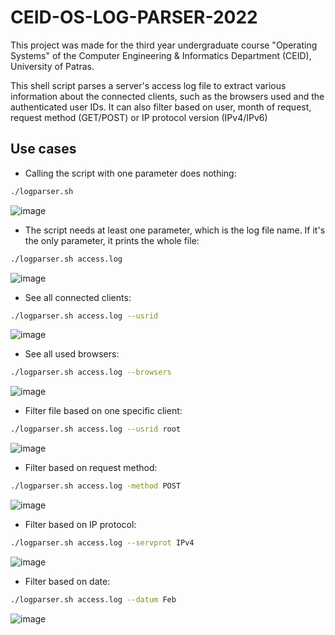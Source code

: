 # CEID-OS-LOG-PARSER-2022

This project was made for the third year undergraduate course "Operating Systems" of the Computer Engineering & Informatics Department (CEID), University of Patras.

This shell script parses a server's access log file to extract various information about the connected clients, such as the browsers used and the authenticated user IDs. It can also filter based on user, month of request, request method (GET/POST) or IP protocol version (IPv4/IPv6)

## Use cases

- Calling the script with one parameter does nothing:
```bash
./logparser.sh
```
![image](https://github.com/PKalozoumis/CEID-OS-LOG-PARSER-2022/assets/51862240/e62c84c9-54ae-4d3d-875e-d9d089c88970)

- The script needs at least one parameter, which is the log file name. If it's the only parameter, it prints the whole file:
```bash
./logparser.sh access.log
```
![image](https://github.com/PKalozoumis/CEID-OS-LOG-PARSER-2022/assets/51862240/7e44865e-71cf-4f4c-a940-dd98a1046689)

- See all connected clients:
```bash
./logparser.sh access.log --usrid
```
![image](https://github.com/PKalozoumis/CEID-OS-LOG-PARSER-2022/assets/51862240/f2247b05-9005-46ee-a624-f32897dcb0ad)

- See all used browsers:
```bash
./logparser.sh access.log --browsers
```
![image](https://github.com/PKalozoumis/CEID-OS-LOG-PARSER-2022/assets/51862240/4aa35e2d-fab1-49db-b781-95da89e4dfe6)

- Filter file based on one specific client:
```bash
./logparser.sh access.log --usrid root
```
![image](https://github.com/PKalozoumis/CEID-OS-LOG-PARSER-2022/assets/51862240/f32a1475-0ab2-4851-97c7-cecd7fc36156)


- Filter based on request method:
```bash
./logparser.sh access.log -method POST
```
![image](https://github.com/PKalozoumis/CEID-OS-LOG-PARSER-2022/assets/51862240/658810cc-2c15-487e-a27b-4894ed80d668)


- Filter based on IP protocol:
```bash
./logparser.sh access.log --servprot IPv4
```
![image](https://github.com/PKalozoumis/CEID-OS-LOG-PARSER-2022/assets/51862240/3e6d9d46-736e-4309-989d-43c44c08822b)


- Filter based on date:
```bash
./logparser.sh access.log --datum Feb
```
![image](https://github.com/PKalozoumis/CEID-OS-LOG-PARSER-2022/assets/51862240/9f869995-1991-409f-b1f2-715e2e8de05d)
